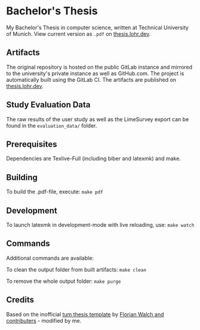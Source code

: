 # Bachelor's Thesis

My Bachelor's Thesis in computer science, written at Technical University of Munich.
View current version as `.pdf` on [thesis.lohr.dev](https://thesis.lohr.dev/).

## Artifacts

The original repository is hosted on the public GitLab instance and mirrored to the university's private instance as well as GitHub.com.
The project is automatically built using the GitLab CI. The artifacts are published on [thesis.lohr.dev](https://thesis.lohr.dev/).

## Study Evaluation Data

The raw results of the user study as well as the LimeSurvey export can be found in the `evaluation_data/` folder.

## Prerequisites

Dependencies are Texlive-Full (including biber and latexmk) and make.

## Building

To build the .pdf-file, execute:
`make pdf`

## Development

To launch latexmk in development-mode with live reloading, use:
`make watch`

## Commands

Additional commands are available:

To clean the output folder from built artifacts:
`make clean`

To remove the whole output folder:
`make purge`

## Credits

Based on the inofficial [tum thesis template](https://github.com/fwalch/tum-thesis-latex) by [Florian Walch and contributers](https://github.com/fwalch/tum-thesis-latex/graphs/contributors) - modified by me.
